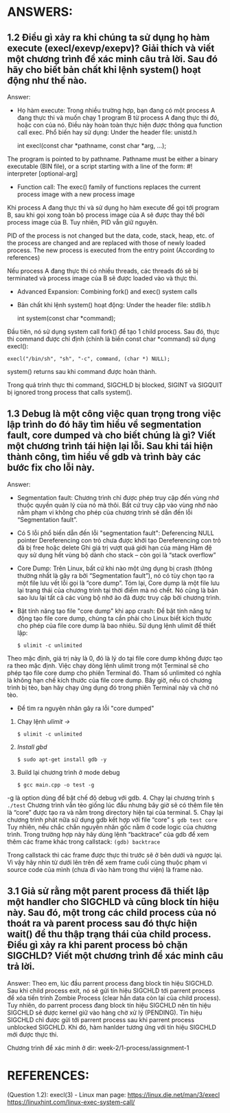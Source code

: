 # ANSWERS:

## 1.2 Điều gì xảy ra khi chúng ta sử dụng họ hàm execute (execl/exevp/exepv)? Giải thích và viết một chương trình để xác minh câu trả lời. Sau đó hãy cho biết bản chất khi lệnh system() hoạt động như thế nào.

Answer:

* Họ hàm execute: 
Trong nhiều trường hợp, bạn đang có một process A đang thực thi và muốn chạy 1 program B từ process A đang thực thi đó, hoặc con của nó. Điều này hoàn toàn thực hiện được thông qua function call exec.
Phổ biến hay sử dụng:
    Under the header file: unistd.h

    int execl(const char *pathname, const char *arg, ...);

The program is pointed to by pathname. Pathname must be either a binary executable (BIN file), or a script starting with a line of the form: #! interpreter [optional-arg]

* Function call: The exec() family of functions replaces the current process image with a new process image

Khi process A đang thực thi và sử dụng họ hàm execute để gọi tới program B, sau khi gọi xong toàn bộ process image của A sẽ được thay thế bởi process image của B. Tuy nhiên, PID vẫn giữ nguyên.

PID of the process is not changed but the data, code, stack, heap, etc. of the process are changed and are replaced with those of newly loaded process. The new process is executed from the entry point (According to references)

Nếu process A đang thực thi có nhiều threads, các threads đó sẽ bị terminated và process image của B sẽ được loaded vào và thực thi. 

* Advanced Expansion: Combining fork() and exec() system calls

* Bản chất khi lệnh system() hoạt động:
    Under the header file: stdlib.h

    int system(const char *command);

Đầu tiên, nó sử dụng system call fork() để tạo 1 child process. Sau đó, thực thi command được chỉ định (chính là biến const char *command) sử dụng execl():

    execl("/bin/sh", "sh", "-c", command, (char *) NULL);

system() returns sau khi command được hoàn thành.

Trong quá trình thực thi command, SIGCHLD bị blocked, SIGINT và SIGQUIT bị ignored trong process that calls system().

## 1.3 Debug là một công việc quan trọng trong việc lập trình do đó hãy tìm hiểu về segmentation fault, core dumped và cho biết chúng là gì? Viết một chương trình tái hiện lại lỗi. Sau khi tái hiện thành công, tìm hiểu về gdb và trình bày các bước fix cho lỗi này.

Answer:
* Segmentation fault: Chương trình chỉ được phép truy cập đến vùng nhớ thuộc quyền quản lý của nó mà thôi. Bất cứ truy cập vào vùng nhớ nào nằm phạm vi không cho phép của chương trình sẽ dẫn đến lỗi “Segmentation fault”.

* Có 5 lỗi phổ biến dẫn đến lỗi "segmentation fault":
    Deferencing NULL pointer
    Dereferencing con trỏ chưa được khởi tạo
    Dereferencing con trỏ đã bị free hoặc delete
    Ghi giá trị vượt quá giới hạn của mảng
    Hàm đệ quy sử dụng hết vùng bộ dành cho stack – còn gọi là “stack overflow”
 
* Core Dump: Trên Linux, bất cứ khi nào một ứng dụng bị crash (thông thường nhất là gây ra bởi “Segmentation fault”), nó có tùy chọn tạo ra một file lưu vết lỗi gọi là “core dump”.
Tóm lại, Core dump là một file lưu lại trạng thái của chương trình tại thời điểm mà nó chết. Nó cũng là bản sao lưu lại tất cả các vùng bộ nhớ ảo đã được truy cập bởi chương trình.

* Bật tính năng tạo file "core dump" khi app crash:
Để bật tính năng tự động tạo file core dump, chúng ta cần phải cho Linux biết kích thước cho phép của file core dump là bao nhiêu. Sử dụng lệnh ulimit để thiết lập:

    `$ ulimit -c unlimited`

Theo mặc định, giá trị này là 0, đó là lý do tại file core dump không được tạo ra theo mặc định. Việc chạy dòng lệnh ulimit trong một Terminal sẽ cho phép tạo file core dump cho phiên Terminal đó. Tham số unlimited có nghĩa là không hạn chế kích thước của file core dump. Bây giờ, nếu có chương trình bị tèo, bạn hãy chạy ứng dụng đó trong phiên Terminal này và chờ nó tèo.

* Để tìm ra nguyên nhân gây ra lỗi "core dumped"
1. Chạy lệnh *ulimit ->*

    `$ ulimit -c unlimited`

2. *Install gbd*

    `$ sudo apt-get install gdb -y`

3. Build lại chương trình ở mode debug

    `$ gcc main.cpp -o test -g`

-g là option dùng để bật chế độ debug với gdb.
4. Chạy lại chương trình 
    `$ ./test`
Chương trình vẫn tèo giống lúc đầu nhưng bây giờ sẽ có thêm file tên là “core” được tạo ra và nằm trong directory hiện tại của terminal.
5. Chạy lại chương trình phát nữa sử dụng gdb kết hợp với file “core”
    `$ gdb test core`
Tuy nhiên, nếu chắc chắn nguyên nhân gốc nằm ở code logic của chương trình. Trong trường hợp này hãy dùng lệnh “backtrace” của gdb để xem thêm các frame khác trong callstack:
    `(gdb) backtrace`

Trong callstack thì các frame được thực thi trước sẽ ở bên dưới và ngược lại. Vì vậy hãy nhìn từ dưới lên trên để xem frame cuối cùng thuộc phạm vi source code của mình (chưa đi vào hàm trong thư viện) là frame nào.

## 3.1 Giả sử rằng một parent process đã thiết lập một handler cho SIGCHLD và cũng block tín hiệu này. Sau đó, một trong các child process của nó thoát ra và parent process sau đó thực hiện wait() để thu thập trạng thái của child process. Điều gì xảy ra khi parent process bỏ chặn SIGCHLD?  Viết một chương trình để xác minh câu trả lời. 

Answer: Theo em, lúc đầu parrent process đang block tín hiệu SIGCHLD. Sau khi child process exit, nó sẽ gửi tín hiệu SIGCHLD tới parrent process để xóa tiến trình Zombie Process (clear hẳn data còn lại của child process). Tuy nhiên, do parrent process đang block tín hiệu SIGCHLD nên tín hiệu SIGCHLD sẽ được kernel giữ vào hàng chờ xử lý (PENDING). Tín hiệu SIGCHLD chỉ được gửi tới parrent process sau khi parrent process unblocked SIGCHLD. Khi đó, hàm hanlder tương ứng với tín hiệu SIGCHLD mới được thực thi.

Chương trình để xác minh ở dir: week-2/1-process/assignment-1






# REFERENCES:
(Question 1.2):
    execl(3) - Linux man page: https://linux.die.net/man/3/execl
    https://linuxhint.com/linux-exec-system-call/

